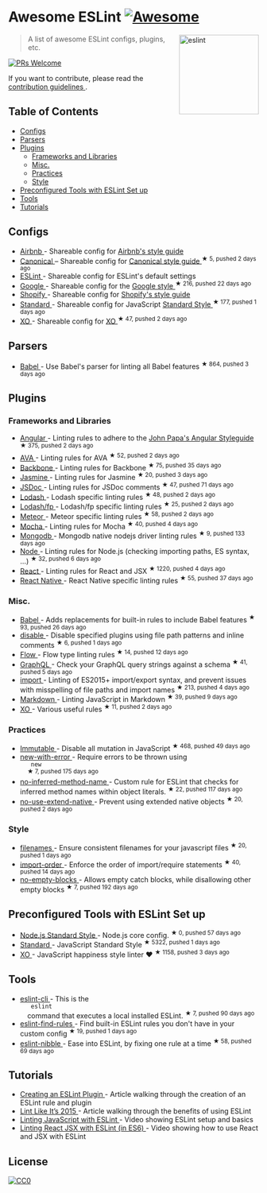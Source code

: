 <h1>
 Awesome ESLint
 <a href="https://github.com/sindresorhus/awesome">
  <img alt="Awesome" src="https://cdn.rawgit.com/sindresorhus/awesome/d7305f38d29fed78fa85652e3a63e154dd8e8829/media/badge.svg"/>
 </a>
</h1>
<p>
 <a href="http://eslint.org">
  <img align="right" alt="eslint" src="http://eslint.org/img/logo.svg" width="160"/>
 </a>
</p>
<blockquote>
 <p>
  A list of awesome ESLint configs, plugins, etc.
 </p>
</blockquote>
<p>
 <a href="http://makeapullrequest.com">
  <img alt="PRs Welcome" src="https://img.shields.io/badge/PRs-welcome-brightgreen.svg?style=flat-square"/>
 </a>
</p>
<p>
 If you want to contribute, please read the
 <a href="contributing.md">
  contribution guidelines
 </a>
 .
</p>
<h2>
 Table of Contents
</h2>
<ul>
 <li>
  <a href="#configs">
   Configs
  </a>
 </li>
 <li>
  <a href="#parsers">
   Parsers
  </a>
 </li>
 <li>
  <a href="#plugins">
   Plugins
  </a>
  <ul>
   <li>
    <a href="#frameworks-and-libraries">
     Frameworks and Libraries
    </a>
   </li>
   <li>
    <a href="#misc">
     Misc.
    </a>
   </li>
   <li>
    <a href="#practices">
     Practices
    </a>
   </li>
   <li>
    <a href="#style">
     Style
    </a>
   </li>
  </ul>
 </li>
 <li>
  <a href="#preconfigured-tools-with-eslint-set-up">
   Preconfigured Tools with ESLint Set up
  </a>
 </li>
 <li>
  <a href="#tools">
   Tools
  </a>
 </li>
 <li>
  <a href="#tutorials">
   Tutorials
  </a>
 </li>
</ul>
<h2>
 Configs
</h2>
<ul>
 <li>
  <a href="https://github.com/airbnb/javascript/tree/master/packages/eslint-config-airbnb">
   Airbnb
  </a>
  - Shareable config for
  <a href="https://github.com/airbnb/javascript">
   Airbnb's style guide
  </a>
 </li>
 <li>
  <a href="https://github.com/gajus/eslint-config-canonical">
   Canonical
  </a>
  – Shareable config for
  <a href="https://github.com/gajus/canonical">
   Canonical style guide
  </a>
  <sup>
   &#9733 5, pushed 2 days ago
  </sup>
 </li>
 <li>
  <a href="https://github.com/eslint/eslint/tree/master/packages/eslint-config-eslint">
   ESLint
  </a>
  - Shareable config for ESLint's default settings
 </li>
 <li>
  <a href="https://github.com/google/eslint-config-google">
   Google
  </a>
  - Shareable config for the
  <a href="http://google.github.io/styleguide/javascriptguide.xml">
   Google style
  </a>
  <sup>
   &#9733 216, pushed 22 days ago
  </sup>
 </li>
 <li>
  <a href="https://github.com/Shopify/javascript/tree/master/packages/eslint-plugin-shopify">
   Shopify
  </a>
  - Shareable config for
  <a href="https://github.com/Shopify/javascript">
   Shopify's style guide
  </a>
 </li>
 <li>
  <a href="https://github.com/feross/eslint-config-standard">
   Standard
  </a>
  - Shareable config for JavaScript
  <a href="https://github.com/feross/standard">
   Standard Style
  </a>
  <sup>
   &#9733 177, pushed 1 days ago
  </sup>
 </li>
 <li>
  <a href="https://github.com/sindresorhus/eslint-config-xo">
   XO
  </a>
  - Shareable config for
  <a href="https://github.com/sindresorhus/xo">
   XO
  </a>
  <sup>
   &#9733 47, pushed 2 days ago
  </sup>
 </li>
</ul>
<h2>
 Parsers
</h2>
<ul>
 <li>
  <a href="https://github.com/babel/babel-eslint">
   Babel
  </a>
  - Use Babel's parser for linting all Babel features
  <sup>
   &#9733 864, pushed 3 days ago
  </sup>
 </li>
</ul>
<h2>
 Plugins
</h2>
<h3>
 Frameworks and Libraries
</h3>
<ul>
 <li>
  <a href="https://github.com/Gillespie59/eslint-plugin-angular">
   Angular
  </a>
  - Linting rules to adhere to the
  <a href="https://github.com/johnpapa/angular-styleguide">
   John Papa's Angular Styleguide
  </a>
  <sup>
   &#9733 375, pushed 2 days ago
  </sup>
 </li>
 <li>
  <a href="https://github.com/sindresorhus/eslint-plugin-ava">
   AVA
  </a>
  - Linting rules for AVA
  <sup>
   &#9733 52, pushed 2 days ago
  </sup>
 </li>
 <li>
  <a href="https://github.com/ilyavolodin/eslint-plugin-backbone">
   Backbone
  </a>
  - Linting rules for Backbone
  <sup>
   &#9733 75, pushed 35 days ago
  </sup>
 </li>
 <li>
  <a href="https://github.com/tlvince/eslint-plugin-jasmine">
   Jasmine
  </a>
  - Linting rules for Jasmine
  <sup>
   &#9733 20, pushed 3 days ago
  </sup>
 </li>
 <li>
  <a href="https://github.com/gajus/eslint-plugin-jsdoc">
   JSDoc
  </a>
  - Linting rules for JSDoc comments
  <sup>
   &#9733 47, pushed 71 days ago
  </sup>
 </li>
 <li>
  <a href="https://github.com/wix/eslint-plugin-lodash">
   Lodash
  </a>
  - Lodash specific linting rules
  <sup>
   &#9733 48, pushed 2 days ago
  </sup>
 </li>
 <li>
  <a href="https://github.com/jfmengels/eslint-plugin-lodash-fp">
   Lodash/fp
  </a>
  - Lodash/fp specific linting rules
  <sup>
   &#9733 25, pushed 2 days ago
  </sup>
 </li>
 <li>
  <a href="https://github.com/dferber90/eslint-plugin-meteor">
   Meteor
  </a>
  - Meteor specific linting rules
  <sup>
   &#9733 58, pushed 2 days ago
  </sup>
 </li>
 <li>
  <a href="https://github.com/lo1tuma/eslint-plugin-mocha">
   Mocha
  </a>
  - Linting rules for Mocha
  <sup>
   &#9733 40, pushed 4 days ago
  </sup>
 </li>
 <li>
  <a href="https://github.com/nfroidure/eslint-plugin-mongodb">
   Mongodb
  </a>
  - Mongodb native nodejs driver linting rules
  <sup>
   &#9733 9, pushed 133 days ago
  </sup>
 </li>
 <li>
  <a href="https://github.com/mysticatea/eslint-plugin-node">
   Node
  </a>
  - Linting rules for Node.js (checking importing paths, ES syntax, ...)
  <sup>
   &#9733 32, pushed 6 days ago
  </sup>
 </li>
 <li>
  <a href="https://github.com/yannickcr/eslint-plugin-react">
   React
  </a>
  - Linting rules for React and JSX
  <sup>
   &#9733 1220, pushed 4 days ago
  </sup>
 </li>
 <li>
  <a href="https://github.com/Intellicode/eslint-plugin-react-native">
   React Native
  </a>
  - React Native specific linting rules
  <sup>
   &#9733 55, pushed 37 days ago
  </sup>
 </li>
</ul>
<h3>
 Misc.
</h3>
<ul>
 <li>
  <a href="https://github.com/babel/eslint-plugin-babel">
   Babel
  </a>
  - Adds replacements for built-in rules to include Babel features
  <sup>
   &#9733 93, pushed 26 days ago
  </sup>
 </li>
 <li>
  <a href="https://github.com/mradionov/eslint-plugin-disable">
   disable
  </a>
  - Disable specified plugins using file path patterns and inline comments
  <sup>
   &#9733 6, pushed 1 days ago
  </sup>
 </li>
 <li>
  <a href="https://github.com/gajus/eslint-plugin-flowtype">
   Flow
  </a>
  - Flow type linting rules
  <sup>
   &#9733 14, pushed 12 days ago
  </sup>
 </li>
 <li>
  <a href="https://github.com/apollostack/eslint-plugin-graphql">
   GraphQL
  </a>
  - Check your GraphQL query strings against a schema
  <sup>
   &#9733 41, pushed 5 days ago
  </sup>
 </li>
 <li>
  <a href="https://github.com/benmosher/eslint-plugin-import">
   import
  </a>
  - Linting of ES2015+  import/export syntax, and prevent issues with misspelling of file paths and import names
  <sup>
   &#9733 213, pushed 4 days ago
  </sup>
 </li>
 <li>
  <a href="https://github.com/eslint/eslint-plugin-markdown">
   Markdown
  </a>
  - Linting JavaScript in Markdown
  <sup>
   &#9733 39, pushed 9 days ago
  </sup>
 </li>
 <li>
  <a href="https://github.com/sindresorhus/eslint-plugin-xo">
   XO
  </a>
  - Various useful rules
  <sup>
   &#9733 11, pushed 2 days ago
  </sup>
 </li>
</ul>
<h3>
 Practices
</h3>
<ul>
 <li>
  <a href="https://github.com/jhusain/eslint-plugin-immutable">
   Immutable
  </a>
  - Disable all mutation in JavaScript
  <sup>
   &#9733 468, pushed 49 days ago
  </sup>
 </li>
 <li>
  <a href="https://github.com/Trott/eslint-plugin-new-with-error">
   new-with-error
  </a>
  - Require errors to be thrown using
  <code>
   new
  </code>
  <sup>
   &#9733 7, pushed 175 days ago
  </sup>
 </li>
 <li>
  <a href="https://github.com/johnstonbl01/eslint-no-inferred-method-name">
   no-inferred-method-name
  </a>
  - Custom rule for ESLint that checks for inferred method names within object literals.
  <sup>
   &#9733 22, pushed 117 days ago
  </sup>
 </li>
 <li>
  <a href="https://github.com/dustinspecker/eslint-plugin-no-use-extend-native">
   no-use-extend-native
  </a>
  - Prevent using extended native objects
  <sup>
   &#9733 20, pushed 2 days ago
  </sup>
 </li>
</ul>
<h3>
 Style
</h3>
<ul>
 <li>
  <a href="https://github.com/selaux/eslint-plugin-filenames">
   filenames
  </a>
  - Ensure consistent filenames for your javascript files
  <sup>
   &#9733 20, pushed 1 days ago
  </sup>
 </li>
 <li>
  <a href="https://github.com/jfmengels/eslint-plugin-import-order">
   import-order
  </a>
  - Enforce the order of import/require statements
  <sup>
   &#9733 40, pushed 14 days ago
  </sup>
 </li>
 <li>
  <a href="https://github.com/alex-shnayder/eslint-plugin-no-empty-blocks">
   no-empty-blocks
  </a>
  - Allows empty catch blocks, while disallowing other empty blocks
  <sup>
   &#9733 7, pushed 192 days ago
  </sup>
 </li>
</ul>
<h2>
 Preconfigured Tools with ESLint Set up
</h2>
<ul>
 <li>
  <a href="https://github.com/geek/node-style">
   Node.js Standard Style
  </a>
  - Node.js core config.
  <sup>
   &#9733 0, pushed 57 days ago
  </sup>
 </li>
 <li>
  <a href="https://github.com/feross/standard">
   Standard
  </a>
  - JavaScript Standard Style
  <sup>
   &#9733 5322, pushed 1 days ago
  </sup>
 </li>
 <li>
  <a href="https://github.com/sindresorhus/xo">
   XO
  </a>
  - JavaScript happiness style linter ❤️
  <sup>
   &#9733 1158, pushed 3 days ago
  </sup>
 </li>
</ul>
<h2>
 Tools
</h2>
<ul>
 <li>
  <a href="https://github.com/mysticatea/eslint-cli">
   eslint-cli
  </a>
  - This is the
  <code>
   eslint
  </code>
  command that executes a local installed ESLint.
  <sup>
   &#9733 7, pushed 90 days ago
  </sup>
 </li>
 <li>
  <a href="https://github.com/sarbbottam/eslint-find-rules">
   eslint-find-rules
  </a>
  - Find built-in ESLint rules you don't have in your custom config
  <sup>
   &#9733 19, pushed 1 days ago
  </sup>
 </li>
 <li>
  <a href="https://github.com/IanVS/eslint-nibble">
   eslint-nibble
  </a>
  - Ease into ESLint, by fixing one rule at a time
  <sup>
   &#9733 58, pushed 69 days ago
  </sup>
 </li>
</ul>
<h2>
 Tutorials
</h2>
<ul>
 <li>
  <a href="https://medium.com/tumblbug-engineering/creating-an-eslint-plugin-87f1cb42767f">
   Creating an ESLint Plugin
  </a>
  - Article walking through the creation of an ESLint rule and plugin
 </li>
 <li>
  <a href="https://medium.com/@dan_abramov/lint-like-it-s-2015-6987d44c5b48#.5p3yk0b03">
   Lint Like It’s 2015
  </a>
  - Article walking through the benefits of using ESLint
 </li>
 <li>
  <a href="https://egghead.io/lessons/javascript-linting-javascript-with-eslint">
   Linting JavaScript with ESLint
  </a>
  - Video showing ESLint setup and basics
 </li>
 <li>
  <a href="https://egghead.io/lessons/react-linting-react-jsx-with-eslint-in-es6">
   Linting React JSX with ESLint (in ES6)
  </a>
  - Video showing how to use React and JSX with ESLint
 </li>
</ul>
<h2>
 License
</h2>
<p>
 <a href="https://creativecommons.org/publicdomain/zero/1.0/">
  <img alt="CC0" src="https://i.creativecommons.org/p/zero/1.0/88x31.png"/>
 </a>
</p>

